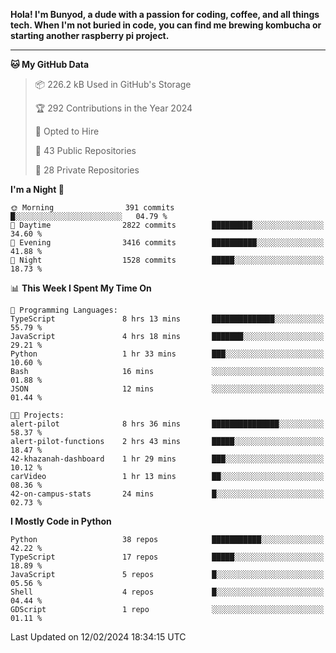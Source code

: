 <p>
<b>Hola! I'm Bunyod, a dude with a passion for coding, coffee, and all things tech. When I'm not buried in code, you can find me brewing kombucha or starting another raspberry pi project.</b>
</p>

---

<!--START_SECTION:waka-->
**🐱 My GitHub Data** 

> 📦 226.2 kB Used in GitHub's Storage 
 > 
> 🏆 292 Contributions in the Year 2024
 > 
> 💼 Opted to Hire
 > 
> 📜 43 Public Repositories 
 > 
> 🔑 28 Private Repositories 
 > 
**I'm a Night 🦉** 

```text
🌞 Morning                391 commits         █░░░░░░░░░░░░░░░░░░░░░░░░   04.79 % 
🌆 Daytime                2822 commits        █████████░░░░░░░░░░░░░░░░   34.60 % 
🌃 Evening                3416 commits        ██████████░░░░░░░░░░░░░░░   41.88 % 
🌙 Night                  1528 commits        █████░░░░░░░░░░░░░░░░░░░░   18.73 % 
```


📊 **This Week I Spent My Time On** 

```text
💬 Programming Languages: 
TypeScript               8 hrs 13 mins       ██████████████░░░░░░░░░░░   55.79 % 
JavaScript               4 hrs 18 mins       ███████░░░░░░░░░░░░░░░░░░   29.21 % 
Python                   1 hr 33 mins        ███░░░░░░░░░░░░░░░░░░░░░░   10.60 % 
Bash                     16 mins             ░░░░░░░░░░░░░░░░░░░░░░░░░   01.88 % 
JSON                     12 mins             ░░░░░░░░░░░░░░░░░░░░░░░░░   01.44 % 

🐱‍💻 Projects: 
alert-pilot              8 hrs 36 mins       ███████████████░░░░░░░░░░   58.37 % 
alert-pilot-functions    2 hrs 43 mins       █████░░░░░░░░░░░░░░░░░░░░   18.47 % 
42-khazanah-dashboard    1 hr 29 mins        ███░░░░░░░░░░░░░░░░░░░░░░   10.12 % 
carVideo                 1 hr 13 mins        ██░░░░░░░░░░░░░░░░░░░░░░░   08.36 % 
42-on-campus-stats       24 mins             █░░░░░░░░░░░░░░░░░░░░░░░░   02.73 % 
```

**I Mostly Code in Python** 

```text
Python                   38 repos            ███████████░░░░░░░░░░░░░░   42.22 % 
TypeScript               17 repos            █████░░░░░░░░░░░░░░░░░░░░   18.89 % 
JavaScript               5 repos             █░░░░░░░░░░░░░░░░░░░░░░░░   05.56 % 
Shell                    4 repos             █░░░░░░░░░░░░░░░░░░░░░░░░   04.44 % 
GDScript                 1 repo              ░░░░░░░░░░░░░░░░░░░░░░░░░   01.11 % 
```




 Last Updated on 12/02/2024 18:34:15 UTC
<!--END_SECTION:waka-->
